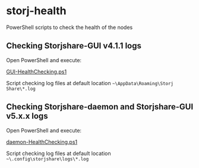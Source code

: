 # storj-health
PowerShell scripts to check the health of the nodes

## Checking Storjshare-GUI v4.1.1 logs
Open PowerShell and execute:

 [GUI-HealthChecking.ps1](/GUI-HealthChecking.ps1)
 
Script checking log files at default location `~\AppData\Roaming\Storj Share\*.log`
 
## Checking Storjshare-daemon and Storjshare-GUI v5.x.x logs
Open PowerShell and execute:

 [daemon-HealthChecking.ps1](/daemon-HealthChecking.ps1)

Script checking log files at default location `~\.config\storjshare\logs\*.log`
